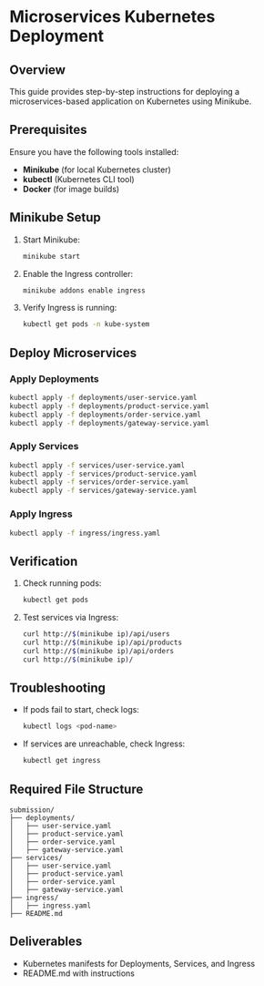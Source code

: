 # Microservices Kubernetes Deployment

## Overview
This guide provides step-by-step instructions for deploying a microservices-based application on Kubernetes using Minikube.

## Prerequisites
Ensure you have the following tools installed:
- **Minikube** (for local Kubernetes cluster)
- **kubectl** (Kubernetes CLI tool)
- **Docker** (for image builds)

## Minikube Setup
1. Start Minikube:
   ```bash
   minikube start
   ```
2. Enable the Ingress controller:
   ```bash
   minikube addons enable ingress
   ```
3. Verify Ingress is running:
   ```bash
   kubectl get pods -n kube-system
   ```

## Deploy Microservices
### Apply Deployments
```bash
kubectl apply -f deployments/user-service.yaml
kubectl apply -f deployments/product-service.yaml
kubectl apply -f deployments/order-service.yaml
kubectl apply -f deployments/gateway-service.yaml
```

### Apply Services
```bash
kubectl apply -f services/user-service.yaml
kubectl apply -f services/product-service.yaml
kubectl apply -f services/order-service.yaml
kubectl apply -f services/gateway-service.yaml
```

### Apply Ingress
```bash
kubectl apply -f ingress/ingress.yaml
```

## Verification
1. Check running pods:
   ```bash
   kubectl get pods
   ```
2. Test services via Ingress:
   ```bash
   curl http://$(minikube ip)/api/users
   curl http://$(minikube ip)/api/products
   curl http://$(minikube ip)/api/orders
   curl http://$(minikube ip)/
   ```

## Troubleshooting
- If pods fail to start, check logs:
  ```bash
  kubectl logs <pod-name>
  ```
- If services are unreachable, check Ingress:
  ```bash
  kubectl get ingress
  ```

## Required File Structure
```
submission/
├── deployments/
│   ├── user-service.yaml
│   ├── product-service.yaml
│   ├── order-service.yaml
│   ├── gateway-service.yaml
├── services/
│   ├── user-service.yaml
│   ├── product-service.yaml
│   ├── order-service.yaml
│   ├── gateway-service.yaml
├── ingress/
│   ├── ingress.yaml
├── README.md
```

## Deliverables
- Kubernetes manifests for Deployments, Services, and Ingress
- README.md with instructions
